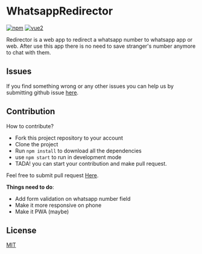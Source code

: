 # WhatsappRedirector

[![npm](https://img.shields.io/github/issues/burhanahmeed/reactjs-whatsapp-redirector)](https://github.com/burhanahmeed/reactjs-whatsapp-redirector)
[![vue2](https://img.shields.io/badge/vue-2.x-brightgreen.svg)](https://vuejs.org/)

Redirector is a web app to redirect a whatsapp number to whatsapp app or web. After use this app there is no need to save stranger's number anymore to chat with them.

## Issues
If you find something wrong or any other issues you can help us by submitting github issue [here](https://github.com/burhanahmeed/reactjs-whatsapp-redirector/issues).

## Contribution

How to contribute?

- Fork this project repository to your account
- Clone the project
- Run ```npm install``` to download all the dependencies
- use ```npm start``` to run in development mode
- TADA! you can start your contribution and make pull request.

Feel free to submit pull request [Here](https://github.com/burhanahmeed/reactjs-whatsapp-redirector/pulls).

__Things need to do__:

- Add form validation on whatsapp number field
- Make it more responsive on phone
- Make it PWA (maybe)

## License

[MIT](http://opensource.org/licenses/MIT)

